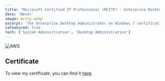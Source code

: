 ```yaml
---
title: 'Microsoft Certified IT Professional (MCITP) - Enterprise Desktop Administrator (Legacy)'
date: 'Never'
image: mcitp.webp
excerpt: 'The Enterprise Desktop Administrator on Windows 7 certification is for IT Pros that have experience installing, configuring, and administering clients in a Windows networked environment and also have experience deploying operating systems and applications.'
isFeatured: true
tech: ['System Administration', 'Desktop Administration']
---
```


![AWS](/images/posts/mcitp.webp)

## Certificate

To view my certificate, you can find it [here](https://cdn.levine.org/uploads/images/gallery/2021-06/scaled-1680-/uK0iThl3X9r3qYn0-ms-specialist.png).
